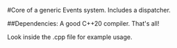 #Core of a generic Events system. Includes a dispatcher.

##Dependencies:
A good C++20 compiler. That's all!

Look inside the .cpp file for example usage.
